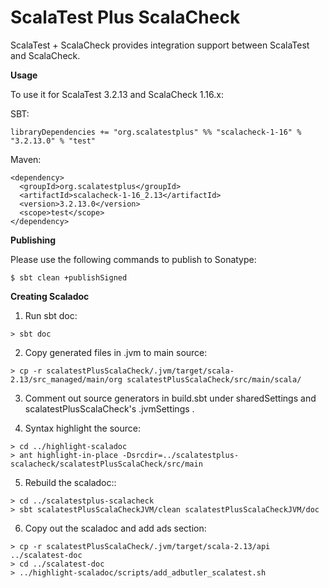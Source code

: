 # ScalaTest Plus ScalaCheck
ScalaTest + ScalaCheck provides integration support between ScalaTest and ScalaCheck.

**Usage**

To use it for ScalaTest 3.2.13 and ScalaCheck 1.16.x: 

SBT: 

```
libraryDependencies += "org.scalatestplus" %% "scalacheck-1-16" % "3.2.13.0" % "test"
```

Maven: 

```
<dependency>
  <groupId>org.scalatestplus</groupId>
  <artifactId>scalacheck-1-16_2.13</artifactId>
  <version>3.2.13.0</version>
  <scope>test</scope>
</dependency>
```

**Publishing**

Please use the following commands to publish to Sonatype: 

```
$ sbt clean +publishSigned
```

**Creating Scaladoc**

1. Run sbt doc: 

```
> sbt doc
```

2. Copy generated files in .jvm to main source: 

```
> cp -r scalatestPlusScalaCheck/.jvm/target/scala-2.13/src_managed/main/org scalatestPlusScalaCheck/src/main/scala/
```

3. Comment out source generators in build.sbt under sharedSettings and scalatestPlusScalaCheck's .jvmSettings .

4. Syntax highlight the source: 

```
> cd ../highlight-scaladoc
> ant highlight-in-place -Dsrcdir=../scalatestplus-scalacheck/scalatestPlusScalaCheck/src/main
```
5. Rebuild the scaladoc:: 

```
> cd ../scalatestplus-scalacheck
> sbt scalatestPlusScalaCheckJVM/clean scalatestPlusScalaCheckJVM/doc
```

6. Copy out the scaladoc and add ads section: 

```
> cp -r scalatestPlusScalaCheck/.jvm/target/scala-2.13/api ../scalatest-doc
> cd ../scalatest-doc
> ../highlight-scaladoc/scripts/add_adbutler_scalatest.sh
```